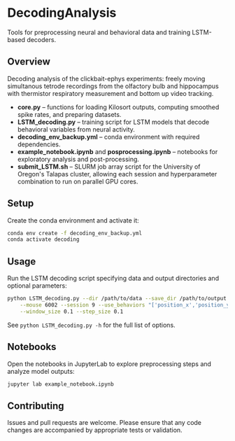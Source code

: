 # DecodingAnalysis

Tools for preprocessing neural and behavioral data and training LSTM-based decoders.

## Overview
Decoding analysis of the clickbait-ephys experiments: freely moving simultanous tetrode recordings from the olfactory bulb and hippocampus with thermistor respiratory measurement and bottom up video tracking.
- **core.py** – functions for loading Kilosort outputs, computing smoothed spike rates, and preparing datasets.
- **LSTM_decoding.py** – training script for LSTM models that decode behavioral variables from neural activity.
- **decoding_env_backup.yml** – conda environment with required dependencies.
- **example_notebook.ipynb** and **posprocessing.ipynb** – notebooks for exploratory analysis and post-processing.
- **submit_LSTM.sh** – SLURM job array script for the University of Oregon's Talapas cluster, allowing each session and hyperparameter combination to run on parallel GPU cores.

## Setup
Create the conda environment and activate it:
```bash
conda env create -f decoding_env_backup.yml
conda activate decoding
```

## Usage
Run the LSTM decoding script specifying data and output directories and optional parameters:
```bash
python LSTM_decoding.py --dir /path/to/data --save_dir /path/to/output \
    --mouse 6002 --session 9 --use_behaviors "['position_x','position_y']" \
    --window_size 0.1 --step_size 0.1
```
See `python LSTM_decoding.py -h` for the full list of options.

## Notebooks
Open the notebooks in JupyterLab to explore preprocessing steps and analyze model outputs:
```bash
jupyter lab example_notebook.ipynb
```

## Contributing
Issues and pull requests are welcome. Please ensure that any code changes are accompanied by appropriate tests or validation.

